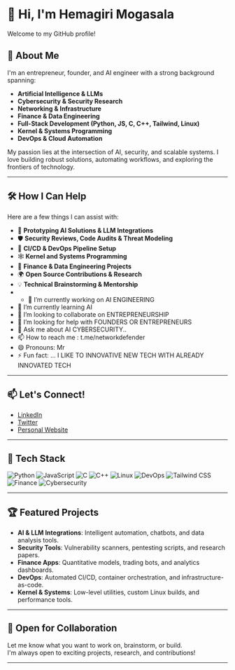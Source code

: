 # 👋 Hi, I'm Hemagiri Mogasala

Welcome to my GitHub profile!

## 🚀 About Me

I'm an entrepreneur, founder, and AI engineer with a strong background spanning:

- **Artificial Intelligence & LLMs**
- **Cybersecurity & Security Research**
- **Networking & Infrastructure**
- **Finance & Data Engineering**
- **Full-Stack Development (Python, JS, C, C++, Tailwind, Linux)**
- **Kernel & Systems Programming**
- **DevOps & Cloud Automation**

My passion lies at the intersection of AI, security, and scalable systems. I love building robust solutions, automating workflows, and exploring the frontiers of technology.

---

## 🛠️ How I Can Help

Here are a few things I can assist with:

- 🚧 **Prototyping AI Solutions & LLM Integrations**
- 🛡️ **Security Reviews, Code Audits & Threat Modeling**
- 🔄 **CI/CD & DevOps Pipeline Setup**
- 🕸️ **Kernel and Systems Programming**
- 💸 **Finance & Data Engineering Projects**
- 🌍 **Open Source Contributions & Research**
- 💡 **Technical Brainstorming & Mentorship**
- - 🔭 I’m currently working on AI ENGINEERING
- 🌱 I’m currently learning AI 
- 👯 I’m looking to collaborate on  ENTREPRENEURSHIP
- 🤔 I’m looking for help with FOUNDERS OR ENTREPRENEURS 
- 💬 Ask me about AI CYBERSECURITY..
- 📫 How to reach me : t.me/networkdefender
- 😄 Pronouns: Mr 
- ⚡ Fun fact: ... I LIKE TO INNOVATIVE NEW TECH WITH ALREADY INNOVATED TECH

---

## 📫 Let's Connect!

- [LinkedIn](https://www.linkedin.com/in/mr-hemagiri)  
- [Twitter](https://twitter.com/Aiengineer89289)  
- [Personal Website](https://hemagirimogasala.vercel.app)  

---

## 🧩 Tech Stack

![Python](https://img.shields.io/badge/-Python-3776AB?logo=python&logoColor=white)
![JavaScript](https://img.shields.io/badge/-JavaScript-F7DF1E?logo=javascript&logoColor=black)
![C](https://img.shields.io/badge/-C-00599C?logo=c&logoColor=white)
![C++](https://img.shields.io/badge/-C++-00599C?logo=c%2B%2B&logoColor=white)
![Linux](https://img.shields.io/badge/-Linux-FCC624?logo=linux&logoColor=black)
![DevOps](https://img.shields.io/badge/-DevOps-2496ED?logo=docker&logoColor=white)
![Tailwind CSS](https://img.shields.io/badge/-Tailwind-38B2AC?logo=tailwind-css&logoColor=white)
![Finance](https://img.shields.io/badge/-Finance-6D4AFF?logo=bitcoin&logoColor=white)
![Cybersecurity](https://img.shields.io/badge/-Cybersecurity-2E3440?logo=hackerrank&logoColor=white)

---

## 🏆 Featured Projects

- **AI & LLM Integrations**: Intelligent automation, chatbots, and data analysis tools.
- **Security Tools**: Vulnerability scanners, pentesting scripts, and research papers.
- **Finance Apps**: Quantitative models, trading bots, and analytics dashboards.
- **DevOps**: Automated CI/CD, container orchestration, and infrastructure-as-code.
- **Kernel & Systems**: Low-level utilities, custom Linux builds, and performance tools.

---

## 🤝 Open for Collaboration

Let me know what you want to work on, brainstorm, or build.  
I'm always open to exciting projects, research, and contributions!

---

